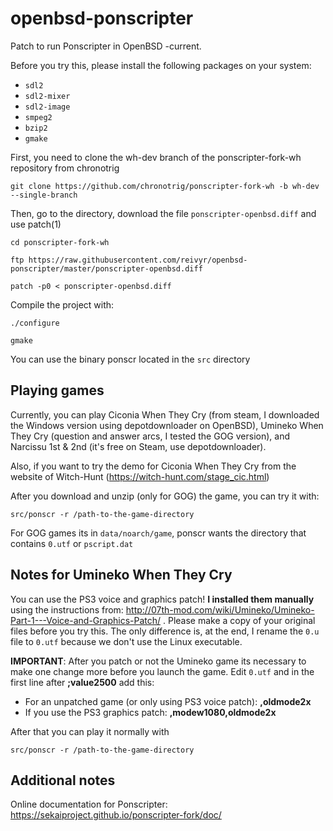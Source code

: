 # openbsd-ponscripter

Patch to run Ponscripter in OpenBSD -current.

Before you try this, please install the following packages on your system:

- `sdl2`
- `sdl2-mixer`
- `sdl2-image`
- `smpeg2`
- `bzip2`
- `gmake`

First, you need to clone the wh-dev branch of the ponscripter-fork-wh repository from chronotrig


`git clone https://github.com/chronotrig/ponscripter-fork-wh -b wh-dev --single-branch`

Then, go to the directory, download the file  `ponscripter-openbsd.diff` and use patch(1)


`cd ponscripter-fork-wh`


`ftp https://raw.githubusercontent.com/reivyr/openbsd-ponscripter/master/ponscripter-openbsd.diff`


`patch -p0 < ponscripter-openbsd.diff`


Compile the project with:


`./configure`


`gmake`


You can use the binary ponscr located in the `src` directory


## Playing games

Currently, you can play Ciconia When They Cry (from steam, I downloaded the Windows version using depotdownloader on OpenBSD), Umineko When They Cry (question and answer arcs, I tested the GOG version), and Narcissu 1st & 2nd (it's free on Steam, use depotdownloader).


Also, if you want to try the demo for Ciconia When They Cry from the website of Witch-Hunt (https://witch-hunt.com/stage_cic.html)


After you download and unzip (only for GOG) the game, you can try it with:


`src/ponscr -r /path-to-the-game-directory`


For GOG games its in `data/noarch/game`, ponscr wants the directory that contains `0.utf` or `pscript.dat`


## Notes for Umineko When They Cry

You can use the PS3 voice and graphics patch! **I installed them manually** using the instructions from: http://07th-mod.com/wiki/Umineko/Umineko-Part-1---Voice-and-Graphics-Patch/ . Please make a copy of your original files before you try this. The only difference is, at the end, I rename the `0.u` file to `0.utf` because we don't use the Linux executable.


**IMPORTANT**: After you patch or not the Umineko game its necessary to make one change more before you launch the game. Edit `0.utf` and in the first line after **;value2500** add this:
- For an unpatched game (or only using PS3 voice patch): **,oldmode2x**
- If you use the PS3 graphics patch: **,modew1080,oldmode2x**


After that you can play it normally with


`src/ponscr -r /path-to-the-game-directory`


## Additional notes

Online documentation for Ponscripter: https://sekaiproject.github.io/ponscripter-fork/doc/
